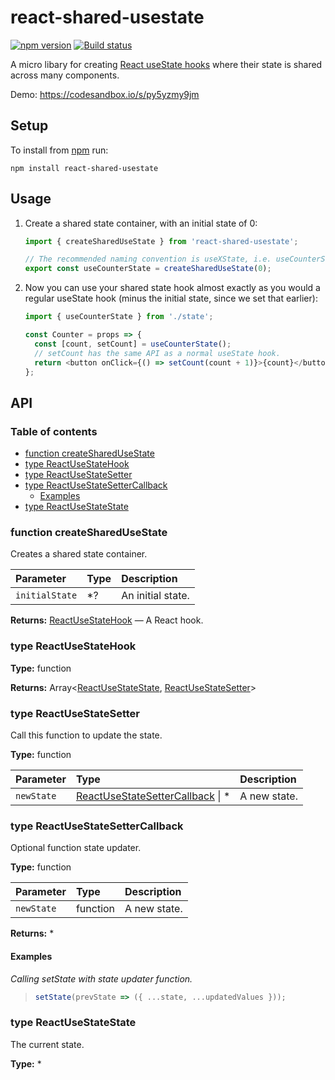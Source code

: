 # react-shared-usestate

[![npm version](https://badgen.net/npm/v/react-shared-usestate)](https://npm.im/react-shared-usestate) [![Build status](https://travis-ci.org/dburles/react-shared-usestate.svg?branch=master)](https://travis-ci.org/dburles/react-shared-usestate)

A micro libary for creating [React useState hooks](https://reactjs.org/docs/hooks-state.html) where their state is shared across many components.

Demo: <https://codesandbox.io/s/py5yzmy9jm>

## Setup

To install from [npm](https://npmjs.com/) run:

    npm install react-shared-usestate

## Usage

1. Create a shared state container, with an initial state of 0:

   ```js
   import { createSharedUseState } from 'react-shared-usestate';

   // The recommended naming convention is useXState, i.e. useCounterState:
   export const useCounterState = createSharedUseState(0);
   ```

2. Now you can use your shared state hook almost exactly as you would a regular useState hook (minus the initial state, since we set that earlier):

   ```js
   import { useCounterState } from './state';

   const Counter = props => {
     const [count, setCount] = useCounterState();
     // setCount has the same API as a normal useState hook.
     return <button onClick={() => setCount(count + 1)}>{count}</button>;
   };
   ```

## API

### Table of contents

- [function createSharedUseState](#function-createsharedusestate)
- [type ReactUseStateHook](#type-reactusestatehook)
- [type ReactUseStateSetter](#type-reactusestatesetter)
- [type ReactUseStateSetterCallback](#type-reactusestatesettercallback)
  - [Examples](#examples)
- [type ReactUseStateState](#type-reactusestatestate)

### function createSharedUseState

Creates a shared state container.

| Parameter      | Type | Description       |
| :------------- | :--- | :---------------- |
| `initialState` | \*?  | An initial state. |

**Returns:** [ReactUseStateHook](#type-reactusestatehook) — A React hook.

### type ReactUseStateHook

**Type:** function

**Returns:** Array&lt;[ReactUseStateState](#type-reactusestatestate), [ReactUseStateSetter](#type-reactusestatesetter)>

### type ReactUseStateSetter

Call this function to update the state.

**Type:** function

| Parameter  | Type                                                                   | Description  |
| :--------- | :--------------------------------------------------------------------- | :----------- |
| `newState` | [ReactUseStateSetterCallback](#type-reactusestatesettercallback) \| \* | A new state. |

### type ReactUseStateSetterCallback

Optional function state updater.

**Type:** function

| Parameter  | Type     | Description  |
| :--------- | :------- | :----------- |
| `newState` | function | A new state. |

**Returns:** \*

#### Examples

_Calling setState with state updater function._

> ```js
> setState(prevState => ({ ...state, ...updatedValues }));
> ```

### type ReactUseStateState

The current state.

**Type:** \*
